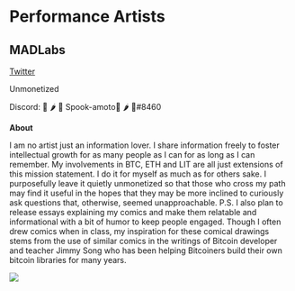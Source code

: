 # Performance Artists

## MADLabs

[Twitter](https://twitter.com/BalancedSignal) 

Unmonetized

Discord: 🍍 🌶 🍕 Spook-amoto🍍 🌶 🍕#8460

**About**

I am no artist just an information lover. I share information freely to foster intellectual growth for as many people as I can for as long as I can remember. My involvements in BTC, ETH and LIT are all just extensions of this mission statement. I do it for myself as much as for others sake. I purposefully leave it quietly unmonetized so that those who cross my path may find it useful in the hopes that they may be more inclined to curiously ask questions that, otherwise, seemed unapproachable. P.S. I also plan to release essays explaining my comics and make them relatable and informational with a bit of humor to keep people engaged. Though I often drew comics when in class, my inspiration for these comical drawings stems from the use of similar comics in the writings of Bitcoin developer and teacher Jimmy Song who has been helping Bitcoiners build their own bitcoin libraries for many years.

![](https://media.discordapp.net/attachments/924837479838810222/951519213774860308/20220302_143739.jpg)




